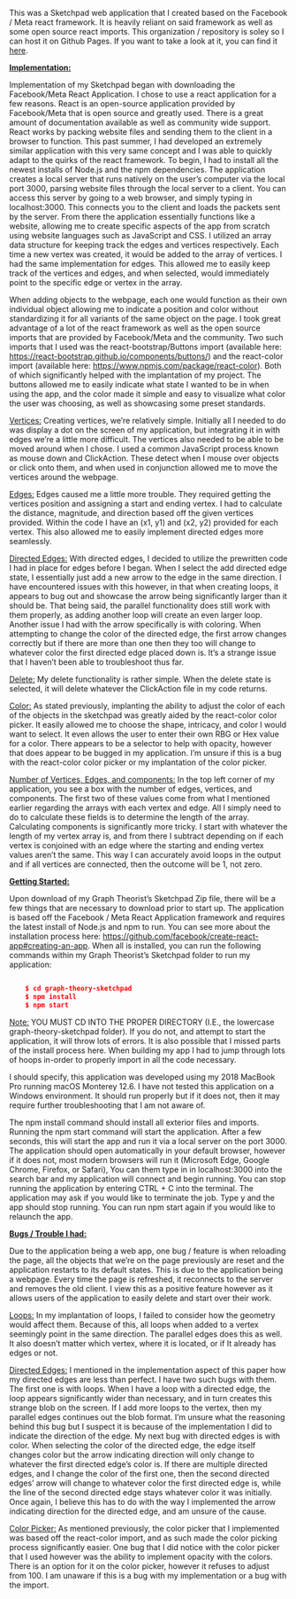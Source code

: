 This was a Sketchpad web application that I created based on the Facebook / Meta react framework. It is heavily reliant on said framework as well as some open source react imports. This organization / repository is soley so I can host it on Github Pages. If you want to take a look at it, you can find it [here][sketchpad].

<!-- To compile our app, we can run ```npm run build``` and to deploy we run ```npm run deploy```. This will route properly to the correct webpage. Then you can push up to git accordingly.-->

**<u>Implementation:</u>**

Implementation of my Sketchpad began with downloading the Facebook/Meta React Application. I chose to use a react application for a few reasons. React is an open-source application provided by Facebook/Meta that is open source and greatly used. There is a great amount of documentation available as well as community wide support. React works by packing website files and sending them to the client in a browser to function. This past summer, I had developed an extremely similar application with this very same concept and I was able to quickly adapt to the quirks of the react framework. To begin, I had to install all the newest installs of Node.js and the npm dependencies. The application creates a local server that runs natively on the user’s computer via the local port 3000, parsing website files through the local server to a client. You can access this server by going to a web browser, and simply typing in localhost:3000. This connects you to the client and loads the packets sent by the server. From there the application essentially functions like a website, allowing me to create specific aspects of the app from scratch using website languages such as JavaScript and CSS. I utilized an array data structure for keeping track the edges and vertices respectively. Each time a new vertex was created, it would be added to the array of vertices. I had the same implementation for edges. This allowed me to easily keep track of the vertices and edges, and when selected, would immediately point to the specific edge or vertex in the array. 

When adding objects to the webpage, each one would function as their own individual object allowing me to indicate a position and color without standardizing it for all variants of the same object on the page. I took great advantage of a lot of the react framework as well as the open source imports that are provided by Facebook/Meta and the community. Two such imports that I used was the react-bootstrap/Buttons import (available here: https://react-bootstrap.github.io/components/buttons/) and the react-color import (available here: https://www.npmjs.com/package/react-color). Both of which significantly helped with the implantation of my project. The buttons allowed me to easily indicate what state I wanted to be in when using the app, and the color made it simple and easy to visualize what color the user was choosing, as well as showcasing some preset standards. 

<u>Vertices:</u> Creating vertices, we’re relatively simple. Initially all I needed to do was display a dot on the screen of my application, but integrating it in with edges we’re a little more difficult. The vertices also needed to be able to be moved around when I chose. I used a common JavaScript process known as mouse down and ClickAction. These detect when I mouse over objects or click onto them, and when used in conjunction allowed me to move the vertices around the webpage. 

<u>Edges:</u> Edges caused me a little more trouble. They required getting the vertices position and assigning a start and ending vertex. I had to calculate the distance, magnitude, and direction based off the given vertices provided. Within the code I have an (x1, y1) and (x2, y2) provided for each vertex. This also allowed me to easily implement directed edges more seamlessly. 

<u>Directed Edges:</u> With directed edges, I decided to utilize the prewritten code I had in place for edges before I began. When I select the add directed edge state, I essentially just add a new arrow to the edge in the same direction. I have encountered issues with this however, in that when creating loops, it appears to bug out and showcase the arrow being significantly larger than it should be. That being said, the parallel functionality does still work with them properly, as adding another loop will create an even larger loop. Another issue I had with the arrow specifically is with coloring. When attempting to change the color of the directed edge, the first arrow changes correctly but if there are more than one then they too will change to whatever color the first directed edge placed down is. It’s a strange issue that I haven’t been able to troubleshoot thus far. 

<u>Delete:</u> My delete functionality is rather simple. When the delete state is selected, it will delete whatever the ClickAction file in my code returns. 

<u>Color:</u> As stated previously, implanting the ability to adjust the color of each of the objects in the sketchpad was greatly aided by the react-color color picker. It easily allowed me to choose the shape, intricacy, and color I would want to select. It even allows the user to enter their own RBG or Hex value for a color. There appears to be a selector to help with opacity, however that does appear to be bugged in my application. I’m unsure if this is a bug with the react-color color picker or my implantation of the color picker.

<u>Number of Vertices, Edges, and components:</u> In the top left corner of my application, you see a box with the number of edges, vertices, and components. The first two of these values come from what I mentioned earlier regarding the arrays with each vertex and edge. All I simply need to do to calculate these fields is to determine the length of the array. Calculating components is significantly more tricky. I start with whatever the length of my vertex array is, and from there I subtract depending on if each vertex is conjoined with an edge where the starting and ending vertex values aren’t the same. This way I can accurately avoid loops in the output and if all vertices are connected, then the outcome will be 1, not zero. 



**<u> Getting Started:</u>**

Upon download of my Graph Theorist’s Sketchpad Zip file, there will be a few things that are necessary to download prior to start up. The application is based off the Facebook / Meta React Application framework and requires the latest install of Node.js and npm to run. You can see more about the installation process here: https://github.com/facebook/create-react-app#creating-an-app. When all is installed, you can run the following commands within my Graph Theorist’s Sketchpad folder to run my application: 

```json

    $ cd graph-theory-sketchpad
    $ npm install
    $ npm start
```

<u>Note:</u> YOU MUST CD INTO THE PROPER DIRECTORY (I.E., the lowercase graph-theory-sketchpad folder). If you do not, and attempt to start the application, it will throw lots of errors. It is also possible that I missed parts of the install process here. When building my app I had to jump through lots of hoops in-order to properly import in all the code necessary. 

I should specify, this application was developed using my 2018 MacBook Pro running macOS Monterey 12.6. I have not tested this application on a Windows environment. It should run properly but if it does not, then it may require further troubleshooting that I am not aware of. 

The npm install command should install all exterior files and imports. Running the npm start command will start the application. After a few seconds, this will start the app and run it via a local server on the port 3000. The application should open automatically in your default browser, however if it does not, most modern browsers will run it (Microsoft Edge, Google Chrome, Firefox, or Safari), You can them type in in localhost:3000 into the search bar and my application will connect and begin running. You can stop running the application by entering CTRL + C into the terminal. The application may ask if you would like to terminate the job. Type y and the app should stop running. You can run npm start again if you would like to relaunch the app. 


**<u> Bugs / Trouble I had:</u>**

Due to the application being a web app, one bug / feature is when reloading the page, all the objects that we’re on the page previously are reset and the application restarts to its default states. This is due to the application being a webpage. Every time the page is refreshed, it reconnects to the server and removes the old client. I view this as a positive feature however as it allows users of the application to easily delete and start over their work. 

<u>Loops:</u> In my implantation of loops, I failed to consider how the geometry would affect them. Because of this, all loops when added to a vertex seemingly point in the same direction. The parallel edges does this as well. It also doesn’t matter which vertex, where it is located, or if It already has edges or not. 
	
<u>Directed Edges:</u> I mentioned in the implementation aspect of this paper how my directed edges are less than perfect. I have two such bugs with them. The first one is with loops. When I have a loop with a directed edge, the loop appears significantly wider than necessary, and in turn creates this strange blob on the screen. If I add more loops to the vertex, then my parallel edges continues out the blob format. I’m unsure what the reasoning behind this bug but I suspect it is because of the implementation I did to indicate the direction of the edge. 
My next bug with directed edges is with color. When selecting the color of the directed edge, the edge itself changes color but the arrow indicating direction will only change to whatever the first directed edge’s color is. If there are multiple directed edges, and I change the color of the first one, then the second directed edges’ arrow will change to whatever color the first directed edge is, while the line of the second directed edge stays whatever color it was initially. Once again, I believe this has to do with the way I implemented the arrow indicating direction for the directed edge, and am unsure of the cause. 

<u>Color Picker:</u> As mentioned previously, the color picker that I implemented was based off the react-color import, and as such made the color picking process significantly easier. One bug that I did notice with the color picker that I used however was the ability to implement opacity with the colors. There is an option for it on the color picker, however it refuses to adjust from 100. I am unaware if this is a bug with my implementation or a bug with the import. 

[sketchpad]: https://lrfoster03-graph-theory-sketchpad.github.io/Lrfoster03-Graph-Theory-Sketchpad/
